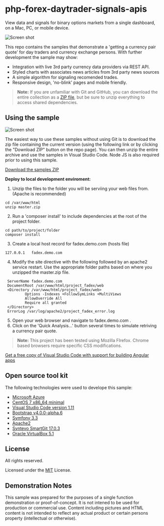 # php-forex-daytrader-signals-apis
View data and signals for binary options markets from a single dashboard, on a Mac, PC, or mobile device.

![Screen shot](https://github.com/185SE14THST/php-forex-daytrader-signals-apis/blob/master/sample.jpg "Sample #1")

This repo contains the samples that demonstrate a 'getting a currency pair quote' for day traders and currency exchange persons. With further development the sample may show:
* Integration with live 3rd party currency data providers via REST API.
* Styled charts with associates news articles from 3rd party news sources
* A simple algorithm for signaling recomended trades.
* Responsive design, 'no-blink' pages and mobile friendly.

> **Note:** If you are unfamiliar with Git and GitHub, you can download the entire collection as a 
> [ZIP file](../../archive/master.zip), but be 
> sure to unzip everything to access shared dependencies. 

## Using the sample

![Screen shot](https://github.com/185SE14THST/php-forex-daytrader-signals-apis/blob/master/sample2.jpg "Sample #2")

The easiest way to use these samples without using Git is to download the zip file containing the current version (using the following link or by clicking the "Download ZIP" button on the repo page). You can then unzip the entire archive and use the samples in Visual Studio Code. Node JS is also required prior to using this sample.

   [Download the samples ZIP](../../archive/master.zip)

   **Deploy to local development enviroment:** 
   1. Unzip the files to the folder you will be serviing your web files from. (Apache is recommended)
   ```
cd /var/www/html
unzip master.zip
```
   2. Run a 'composer install' to include dependencies at the root of the project folder.
```
cd path/to/project/folder
composer install
```
   3. Create a local host record for fadex.demo.com (hosts file)
```
127.0.0.1   fadex.demo.com
```
   4. Modify the site directive with the following followed by an apache2 service restart. Use the appropriate folder paths based on where you unzipped the master.zip file.
```
 ServerName fadex.demo.com
 DocumentRoot /var/www/html/project_fadex/web
 <Directory /var/www/html/project_fadex/web>
         Options -Indexes +FollowSymLinks +MultiViews
         AllowOverride All
         Require all granted
 </Directory>
 ErrorLog /var/log/apache2/project_fadex_error.log
```
   5. Open your web browser and navigate to fadex.demo.com .
   6. Click on the 'Quick Analysis...' button several times to simulate retriving a currency pair quote.
   
> **Note:** This project has been tested using Mozilla FIrefox. Chrome based browsers require specific CSS modifications.

[Get a free copy of Visual Studio Code with support for building Angular apps](https://code.visualstudio.com/download)

## Open source tool kit
The following technologies were used to develope this sample:
* [Microsoft Azure](https://azure.microsoft.com/en-us/)
* [CentOS 7 x86_64 minimal](https://www.centos.org/)
* [Visual Studio Code version 1.11](https://code.visualstudio.com/)
* [Bootstrap v4.0.0-alpha.6](https://v4-alpha.getbootstrap.com/)
* [Symfony 3.3](https://symfony.com/download)
* [Apache2](http://httpd.apache.org/)
* [Syntevo SmartGit 17.0.3](http://www.syntevo.com/smartgit/)
* [Oracle VirtualBox 5.1](https://www.virtualbox.org/)


## License

 All rights reserved.

Licensed under the [MIT](LICENSE.txt) License.

## Demonstration Notes
This sample was prepared for the purposes of a single function demonstration or proof-of-concept. It is not intened to be used for production or commercial use. Content including pictures and HTML content is not intended to reflect any actual product or certain persons property (intellectual or otherwise).
